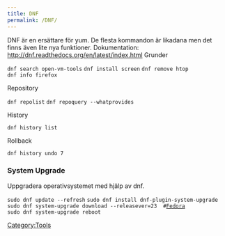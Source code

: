 ```yaml
---
title: DNF
permalink: /DNF/
---
```


DNF är en ersättare för yum. De flesta kommandon är likadana men det
finns även lite nya funktioner. Dokumentation:
<http://dnf.readthedocs.org/en/latest/index.html>
Grunder

`dnf search open-vm-tools`
`dnf install screen`
`dnf remove htop`
`dnf info firefox`

Repository

`dnf repolist`
`dnf repoquery --whatprovides `<command>

History

`dnf history list`

Rollback

`dnf history undo 7`

### System Upgrade

Uppgradera operativsystemet med hjälp av dnf.

`sudo dnf update --refresh`
`sudo dnf install dnf-plugin-system-upgrade`
`sudo dnf system-upgrade download --releasever=23  #`[`Fedora`](/Fedora "wikilink")
`sudo dnf system-upgrade reboot`

[Category:Tools](/Category:Tools "wikilink")